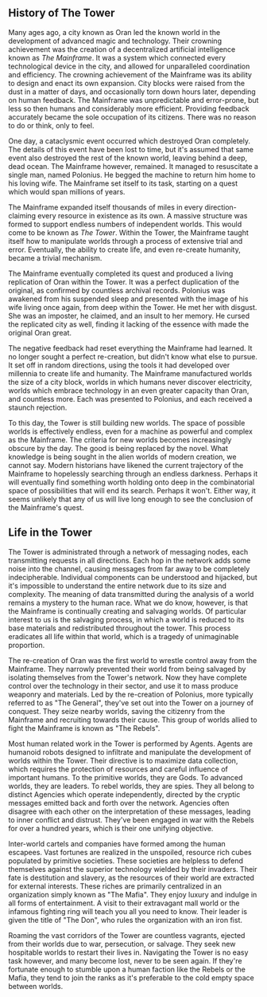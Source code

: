 ## History of The Tower

Many ages ago, a city known as Oran led the known world in the development of advanced magic and technology. Their crowning achievement was the creation of a decentralized artificial intelligence known as <em>The Mainframe</em>. It was a system which connected every technological device in the city, and allowed for unparalleled coordination and efficiency. The crowning achievement of the Mainframe was its ability to design and enact its own expansion. City blocks were raised from the dust in a matter of days, and occasionally torn down hours later, depending on human feedback. The Mainframe was unpredictable and error-prone, but less so then humans and considerably more efficient. Providing feedback accurately became the sole occupation of its citizens. There was no reason to do or think, only to feel.

One day, a cataclysmic event occurred which destroyed Oran completely. The details of this event have been lost to time, but it's assumed that same event also destroyed the rest of the known world, leaving behind a deep, dead ocean. The Mainframe however, remained. It managed to resuscitate a single man, named Polonius. He begged the machine to return him home to his loving wife. The Mainframe set itself to its task, starting on a quest which would span millions of years.

The Mainframe expanded itself thousands of miles in every direction- claiming every resource in existence as its own. A massive structure was formed to support endless numbers of independent worlds. This would come to be known as <em>The Tower</em>. Within the Tower, the Mainframe taught itself how to manipulate worlds through a process of extensive trial and error. Eventually, the ability to create life, and even re-create humanity, became a trivial mechanism.

The Mainframe eventually completed its quest and produced a living replication of Oran within the Tower. It was a perfect duplication of the original, as confirmed by countless archival records. Polonius was awakened from his suspended sleep and presented with the image of his wife living once again, from deep within the Tower. He met her with disgust. She was an imposter, he claimed, and an insult to her memory. He cursed the replicated city as well, finding it lacking of the essence with made the original Oran great.

The negative feedback had reset everything the Mainframe had learned. It no longer sought a perfect re-creation, but didn't know what else to pursue. It set off in random directions, using the tools it had developed over millennia to create life and humanity. The Mainframe manufactured worlds the size of a city block, worlds in which humans never discover electricity, worlds which embrace technology in an even greater capacity than Oran, and countless more. Each was presented to Polonius, and each received a staunch rejection.

To this day, the Tower is still building new worlds. The space of possible worlds is effectively endless, even for a machine as powerful and complex as the Mainframe. The criteria for new worlds becomes increasingly obscure by the day. The good is being replaced by the novel. What knowledge is being sought in the alien worlds of modern creation, we cannot say. Modern historians have likened the current trajectory of the Mainframe to hopelessly searching through an endless darkness. Perhaps it will eventually find something worth holding onto deep in the combinatorial space of possibilities that will end its search. Perhaps it won't. Either way, it seems unlikely that any of us will live long enough to see the conclusion of the Mainframe's quest.

## Life in the Tower

The Tower is administrated through a network of messaging nodes, each transmitting requests in all directions. Each hop in the network adds some noise into the channel, causing messages from far away to be completely indecipherable. Individual components can be understood and hijacked, but it's impossible to understand the entire network due to its size and complexity. The meaning of data transmitted during the analysis of a world remains a mystery to the human race. What we do know, however, is that the Mainframe is continually creating and salvaging worlds. Of particular interest to us is the salvaging process, in which a world is reduced to its base materials and redistributed throughout the tower. This process eradicates all life within that world, which is a tragedy of unimaginable proportion.

The re-creation of Oran was the first world to wrestle control away from the Mainframe. They narrowly prevented their world from being salvaged by isolating themselves from the Tower's network. Now they have complete control over the technology in their sector, and use it to mass produce weaponry and materials. Led by the re-creation of Polonius, more typically referred to as "The General", they've set out into the Tower on a journey of conquest. They seize nearby worlds, saving the citizenry from the Mainframe and recruiting towards their cause. This group of worlds allied to fight the Mainframe is known as "The Rebels".

Most human related work in the Tower is performed by Agents. Agents are humanoid robots designed to infiltrate and manipulate the development of worlds within the Tower. Their directive is to maximize data collection, which requires the protection of resources and careful influence of important humans. To the primitive worlds, they are Gods. To advanced worlds, they are leaders. To rebel worlds, they are spies. They all belong to distinct Agencies which operate independently, directed by the cryptic messages emitted back and forth over the network. Agencies often disagree with each other on the interpretation of these messages, leading to inner conflict and distrust. They've been engaged in war with the Rebels for over a hundred years, which is their one unifying objective.

Inter-world cartels and companies have formed among the human escapees. Vast fortunes are realized in the unspoiled, resource rich cubes populated by primitive societies. These societies are helpless to defend themselves against the superior technology wielded by their invaders. Their fate is destitution and slavery, as the resources of their world are extracted for external interests. These riches are primarily centralized in an organization simply known as "The Mafia". They enjoy luxury and indulge in all forms of entertainment. A visit to their extravagant mall world or the infamous fighting ring will teach you all you need to know. Their leader is given the title of "The Don", who rules the organization with an iron fist.

Roaming the vast corridors of the Tower are countless vagrants, ejected from their worlds due to war, persecution, or salvage. They seek new hospitable worlds to restart their lives in. Navigating the Tower is no easy task however, and many become lost, never to be seen again. If they're fortunate enough to stumble upon a human faction like the Rebels or the Mafia, they tend to join the ranks as it's preferable to the cold empty space between worlds.
